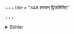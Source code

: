 +++
title = "348 शस्त्रन् द्विजातिभिर्"

+++

<details><summary>Bühler</summary>

348	Twice-born men may take up arms when (they are) hindered (in the fulfilment of their duties, when destruction (threatens) the twice-born castes (varna) in (evil) times,
</details>
